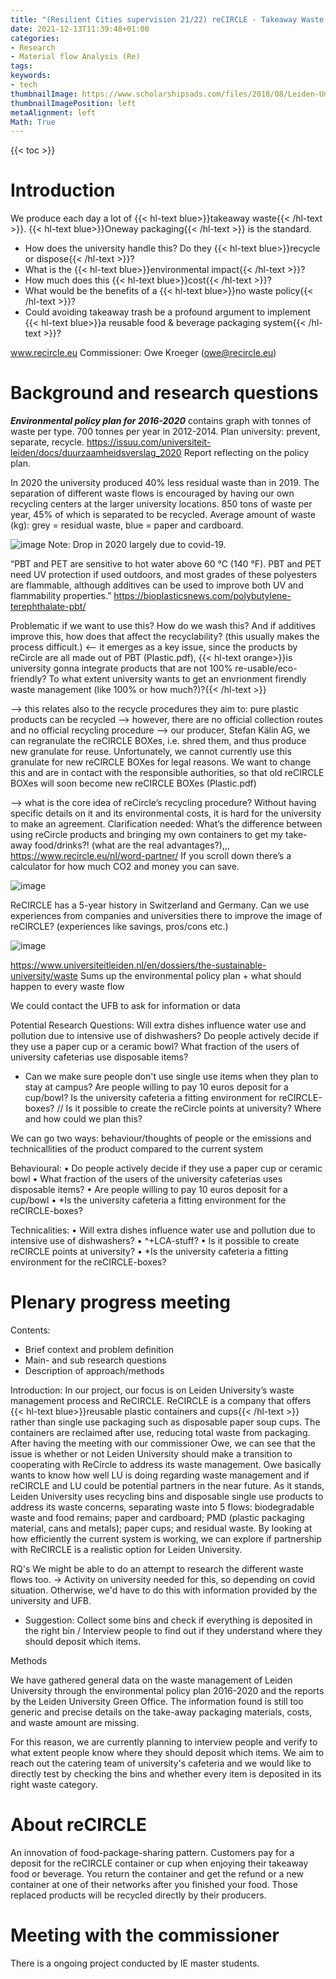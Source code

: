 ```yaml
---
title: "(Resilient Cities supervision 21/22) reCIRCLE - Takeaway Waste Management at the Leiden University"
date: 2021-12-13T11:39:48+01:00
categories:
- Research
- Material flow Analysis (Re)
tags:
keywords:
- tech
thumbnailImage: https://www.scholarshipsads.com/files/2018/08/Leiden-University-Scholarships.png
thumbnailImagePosition: left
metaAlignment: left
Math: True
---
```


<!--more-->
{{< toc >}}
# Introduction
We produce each day a lot of {{< hl-text blue>}}takeaway waste{{< /hl-text >}}. {{< hl-text blue>}}Oneway packaging{{< /hl-text >}} is the standard.
* How does the university handle this? Do they {{< hl-text blue>}}recycle or dispose{{< /hl-text >}}?
* What is the {{< hl-text blue>}}environmental impact{{< /hl-text >}}?
* How much does this {{< hl-text blue>}}cost{{< /hl-text >}}?
* What would be the benefits of a {{< hl-text blue>}}no waste policy{{< /hl-text >}}?
* Could avoiding takeaway trash be a profound argument to implement {{< hl-text blue>}}a reusable food & beverage packaging system{{< /hl-text >}}?

www.recircle.eu
Commissioner: Owe Kroeger (owe@recircle.eu)

# Background and research questions
***Environmental policy plan for 2016-2020*** contains graph with tonnes of waste per type. 700 tonnes per year in 2012-2014. Plan university: prevent, separate, recycle.
https://issuu.com/universiteit-leiden/docs/duurzaamheidsverslag_2020 Report reflecting on the policy plan.

In 2020 the university produced 40% less residual waste than in 2019. The separation of different waste flows is encouraged by having our own recycling centers at the larger university locations. 850 tons of waste per year, 45% of which is separated to be recycled. Average amount of waste (kg): grey = residual waste, blue = paper and cardboard.

![image](https://user-images.githubusercontent.com/65668613/145801665-78517b8c-c2b8-4553-8923-924dfbed00ff.png)
Note: Drop in 2020 largely due to covid-19.

“PBT and PET are sensitive to hot water above 60 °C (140 °F). PBT and PET need UV protection if used outdoors, and most grades of these polyesters are flammable, although additives can be used to improve both UV and flammability properties.” https://bioplasticsnews.com/polybutylene-terephthalate-pbt/

Problematic if we want to use this? How do we wash this? And if additives improve this, how does that affect the recyclability? (this usually makes the process difficult.)
<-- it emerges as a key issue, since the products by reCircle are all made out of PBT (Plastic.pdf), {{< hl-text orange>}}is university gonna integrate products that are not 100% re-usable/eco-friendly? To what extent university wants to get an envrionment firendly waste management (like 100% or how much?)?{{< /hl-text >}}

--> this relates also to the recycle procedures they aim to:
pure plastic products can be recycled --> however, there are no official collection routes and no official recycling procedure --> our producer, Stefan Kälin AG, we can regranulate the reCIRCLE BOXes, i.e. shred them, and thus produce new granulate for reuse.
Unfortunately, we cannot currently use this granulate for new reCIRCLE BOXes for legal reasons. We want to change this and are in contact with the responsible authorities, so that old reCIRCLE BOXes will soon become new reCIRCLE BOXes (Plastic.pdf)

--> what is the core idea of reCircle’s recycling procedure? Without having specific details on it and its environmental costs, it is hard for the university to make an agreement.
Clarification needed: What’s the difference between using reCircle products and bringing my own containers to get my take-away food/drinks?! (what are the real advantages?),,,
https://www.recircle.eu/nl/word-partner/ If you scroll down there’s a calculator for how much CO2 and money you can save.

![image](https://user-images.githubusercontent.com/65668613/145829094-860e16fb-d304-48c7-a7fa-76bc3ba61cf2.png)

ReCIRCLE has a 5-year history in Switzerland and Germany. Can we use experiences from companies and universities there to improve the image of reCIRCLE? (experiences like savings, pros/cons etc.)

![image](https://user-images.githubusercontent.com/65668613/145829355-7c1fc25d-cf6e-4716-85f3-fca39504eea0.png)

https://www.universiteitleiden.nl/en/dossiers/the-sustainable-university/waste Sums up the environmental policy plan + what should happen to every waste flow

We could contact the UFB to ask for information or data

Potential Research Questions:
Will extra dishes influence water use and pollution due to intensive use of dishwashers?
Do people actively decide if they use a paper cup or a ceramic bowl?
What fraction of the users of university cafeterias use disposable items?
-	Can we make sure people don't use single use items when they plan to stay at campus?
Are people willing to pay 10 euros deposit for a cup/bowl?
Is the university cafeteria a fitting environment for reCIRCLE-boxes? // Is it possible to create the reCircle points at university? Where and how could we plan this?

We can go two ways: behaviour/thoughts of people or the emissions and technicallities of the product compared to the current system

Behavioural:
•	Do people actively decide if they use a paper cup or ceramic bowl
•	What fraction of the users of the university cafeterias uses disposable items?
•	Are people willing to pay 10 euros deposit for a cup/bowl
•	*Is the university cafeteria a fitting environment for the reCIRCLE-boxes?

Technicalities:
•	Will extra dishes influence water use and pollution due to intensive use of dishwashers?
•	^+LCA-stuff?
•	Is it possible to create reCIRCLE points at university?
•	*Is the university cafeteria a fitting environment for the reCIRCLE-boxes?

# Plenary progress meeting

Contents:
-	Brief context and problem definition
-	Main- and sub research questions
-	Description of approach/methods

Introduction:
In our project, our focus is on Leiden University’s waste management process and ReCIRCLE. ReCIRCLE is a company that offers {{< hl-text blue>}}reusable plastic containers and cups{{< /hl-text >}} rather than single use packaging such as disposable paper soup cups. The containers are reclaimed after use, reducing total waste from packaging. After having the meeting with our commissioner Owe, we can see that the issue is whether or not Leiden University should make a transition to cooperating with ReCircle to address its waste management. Owe basically wants to know how well LU is doing regarding waste management and if reCIRCLE and LU could be potential partners in the near future. As it stands, Leiden University uses recycling bins and disposable single use products to address its waste concerns, separating waste into 5 flows: biodegradable waste and food remains; paper and cardboard; PMD (plastic packaging material, cans and metals); paper cups; and residual waste. By looking at how efficiently the current system is working, we can explore if partnership with ReCIRCLE is a realistic option for Leiden University.

RQ's
We might be able to do an attempt to research the different waste flows too. -> Activity on university needed for this, so depending on covid situation. Otherwise, we'd have to do this with information provided by the university and UFB.
-	Suggestion:
Collect some bins and check if everything is deposited in the right bin / Interview people to find out if they understand where they should deposit which items.

Methods

We have gathered general data on the waste management of Leiden University through the environmental policy plan 2016-2020 and the reports by the Leiden University Green Office. The information found is still too generic and precise details on the take-away packaging materials, costs, and waste amount are missing.

For this reason, we are currently planning to interview people and verify to what extent people know where they should deposit which items. We aim to reach out the catering team of university's cafeteria and we would like to directly test by checking the bins and whether every item is deposited in its right waste category.

# About reCIRCLE

An innovation of food-package-sharing pattern. Customers pay for a deposit for the reCIRCLE container or cup when enjoying their takeaway food or beverage. You return the container and get the refund or a new container at one of their networks after you finished your food. Those replaced products will be recycled directly by their producers.

# Meeting with the commissioner
There is a ongoing project conducted by IE master students.

